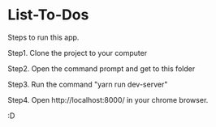 # List-To-Dos

Steps to run this app.

Step1. Clone the project to your computer

Step2. Open the command prompt and get to this folder

Step3. Run the command "yarn run dev-server"

Step4. Open http://localhost:8000/ in your chrome browser.



:D
